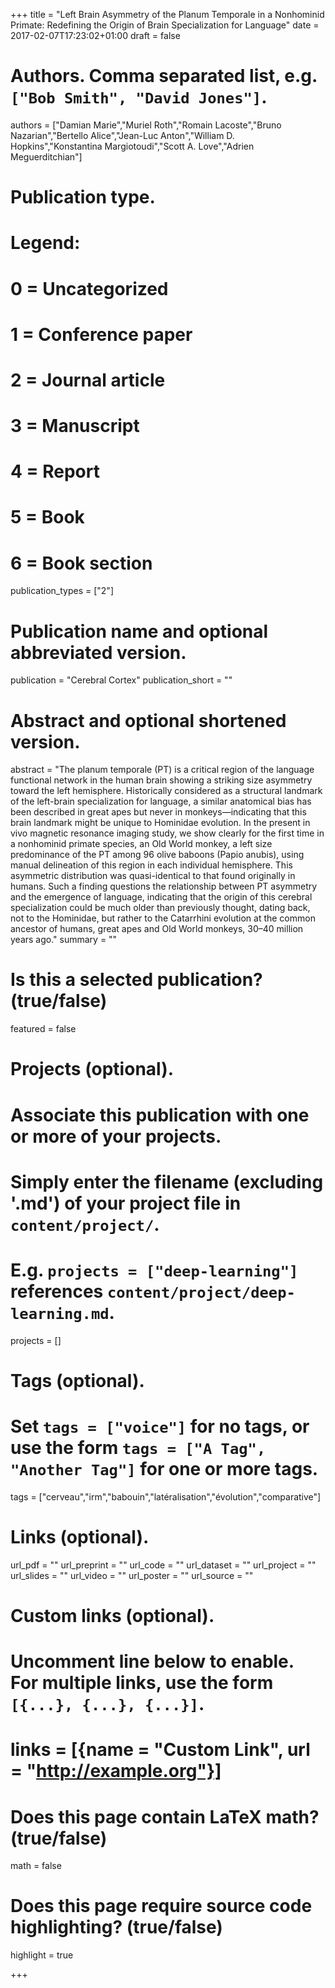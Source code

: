 +++
title = "Left Brain Asymmetry of the Planum Temporale in a Nonhominid Primate: Redefining the Origin of Brain Specialization for Language"
date = 2017-02-07T17:23:02+01:00
draft = false

# Authors. Comma separated list, e.g. `["Bob Smith", "David Jones"]`.
authors = ["Damian Marie","Muriel Roth","Romain Lacoste","Bruno Nazarian","Bertello Alice","Jean-Luc Anton","William D. Hopkins","Konstantina Margiotoudi","Scott A. Love","Adrien Meguerditchian"]

# Publication type.
# Legend:
# 0 = Uncategorized
# 1 = Conference paper
# 2 = Journal article
# 3 = Manuscript
# 4 = Report
# 5 = Book
# 6 = Book section
publication_types = ["2"]

# Publication name and optional abbreviated version.
publication = "Cerebral Cortex"
publication_short = ""

# Abstract and optional shortened version.
abstract = "The planum temporale (PT) is a critical region of the language functional network in the human brain showing a striking size asymmetry toward the left hemisphere. Historically considered as a structural landmark of the left-brain specialization for language, a similar anatomical bias has been described in great apes but never in monkeys—indicating that this brain landmark might be unique to Hominidae evolution. In the present in vivo magnetic resonance imaging study, we show clearly for the first time in a nonhominid primate species, an Old World monkey, a left size predominance of the PT among 96 olive baboons (Papio anubis), using manual delineation of this region in each individual hemisphere. This asymmetric distribution was quasi-identical to that found originally in humans. Such a finding questions the relationship between PT asymmetry and the emergence of language, indicating that the origin of this cerebral specialization could be much older than previously thought, dating back, not to the Hominidae, but rather to the Catarrhini evolution at the common ancestor of humans, great apes and Old World monkeys, 30–40 million years ago."
summary = ""

# Is this a selected publication? (true/false)
featured = false

# Projects (optional).
#   Associate this publication with one or more of your projects.
#   Simply enter the filename (excluding '.md') of your project file in `content/project/`.
#   E.g. `projects = ["deep-learning"]` references `content/project/deep-learning.md`.
projects = []

# Tags (optional).
#   Set `tags = ["voice"]` for no tags, or use the form `tags = ["A Tag", "Another Tag"]` for one or more tags.
tags = ["cerveau","irm","babouin","latéralisation","évolution","comparative"]

# Links (optional).
url_pdf = ""
url_preprint = ""
url_code = ""
url_dataset = ""
url_project = ""
url_slides = ""
url_video = ""
url_poster = ""
url_source = ""

# Custom links (optional).
#   Uncomment line below to enable. For multiple links, use the form `[{...}, {...}, {...}]`.
# links = [{name = "Custom Link", url = "http://example.org"}]

# Does this page contain LaTeX math? (true/false)
math = false

# Does this page require source code highlighting? (true/false)
highlight = true

+++
